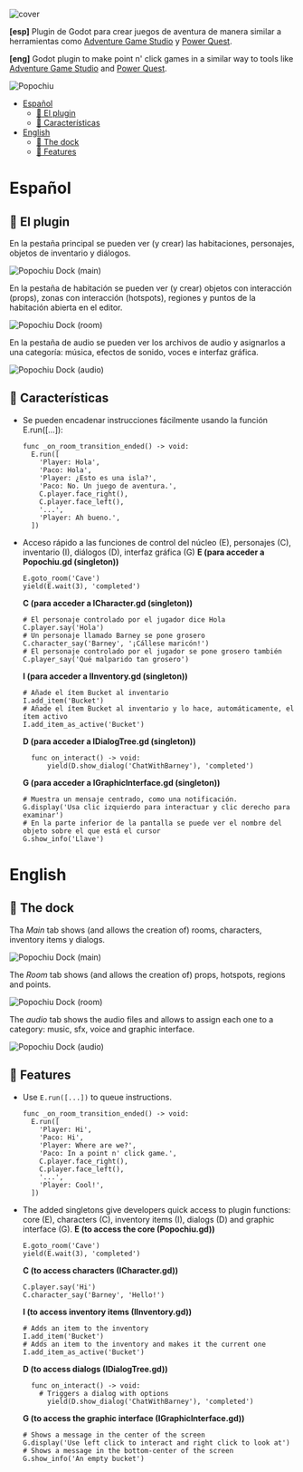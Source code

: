 ![cover](./assets/images/_repo/cover.png "Popochiu")

<!-- no toc -->
**[esp]** Plugin de Godot para crear juegos de aventura de manera similar a herramientas como [Adventure Game Studio](https://www.adventuregamestudio.co.uk/) y [Power Quest](https://powerhoof.itch.io/powerquest).

**[eng]** Godot plugin to make point n' click games in a similar way to tools like [Adventure Game Studio](https://www.adventuregamestudio.co.uk/) and [Power Quest](https://powerhoof.itch.io/powerquest).


![Popochiu](./assets/images/_repo/popochiu_01.gif "Popochiu en acción")


- [Español](#español)
  - [🔌 El plugin](#-el-plugin)
  - [📃 Características](#-características)
- [English](#english)
  - [🔌 The dock](#-the-dock)
  - [📃 Features](#-features)



# Español

## 🔌 El plugin
En la pestaña principal se pueden ver (y crear) las habitaciones, personajes, objetos de inventario y diálogos.

![Popochiu Dock (main)](./assets/images/_repo/popochiu_dock-main.png "Pestaña Main del Dock")

En la pestaña de habitación se pueden ver (y crear) objetos con interacción (props), zonas con interacción (hotspots), regiones y puntos de la habitación abierta en el editor.

![Popochiu Dock (room)](./assets/images/_repo/popochiu_dock-room.png "Pestaña Room del Dock")

En la pestaña de audio se pueden ver los archivos de audio y asignarlos a una categoría: música, efectos de sonido, voces e interfaz gráfica.

![Popochiu Dock (audio)](./assets/images/_repo/popochiu_dock-audio.png "Pestaña Audio del Dock")

## 📃 Características

- Se pueden encadenar instrucciones fácilmente usando la función E.run([...]):
  ```gdscript
  func _on_room_transition_ended() -> void:
    E.run([
      'Player: Hola',
      'Paco: Hola',
      'Player: ¿Esto es una isla?',
      'Paco: No. Un juego de aventura.',
      C.player.face_right(),
      C.player.face_left(),
      '...',
      'Player: Ah bueno.',
    ])
  ```
- Acceso rápido a las funciones de control del núcleo (E), personajes (C), inventario (I), diálogos (D), interfaz gráfica (G)
  **E (para acceder a Popochiu.gd (singleton))**
    ```gdscript
    E.goto_room('Cave')
    yield(E.wait(3), 'completed')
    ```
  **C (para acceder a ICharacter.gd (singleton))**
    ```gdscript
    # El personaje controlado por el jugador dice Hola
    C.player.say('Hola')
    # Un personaje llamado Barney se pone grosero
    C.character_say('Barney', '¡Cállese maricón!')
    # El personaje controlado por el jugador se pone grosero también
    C.player_say('Qué malparido tan grosero')
    ```
  **I (para acceder a IInventory.gd (singleton))**
    ```gdscript
    # Añade el ítem Bucket al inventario
    I.add_item('Bucket')
    # Añade el ítem Bucket al inventario y lo hace, automáticamente, el ítem activo
    I.add_item_as_active('Bucket')
    ```
  **D (para acceder a IDialogTree.gd (singleton))**
    ```gdscript
      func on_interact() -> void:
	      yield(D.show_dialog('ChatWithBarney'), 'completed')
    ```
  **G (para acceder a IGraphicInterface.gd (singleton))**
    ```gdscript
    # Muestra un mensaje centrado, como una notificación.
    G.display('Usa clic izquierdo para interactuar y clic derecho para examinar')
    # En la parte inferior de la pantalla se puede ver el nombre del objeto sobre el que está el cursor
    G.show_info('Llave')
    ```



# English

## 🔌 The dock
Tha *Main* tab shows (and allows the creation of) rooms, characters, inventory items y dialogs.

![Popochiu Dock (main)](./assets/images/_repo/popochiu_dock-main.png "Pestaña Main del Dock")

The *Room* tab shows (and allows the creation of) props, hotspots, regions and points.

![Popochiu Dock (room)](./assets/images/_repo/popochiu_dock-room.png "Pestaña Room del Dock")

The *audio* tab shows the audio files and allows to assign each one to a category: music, sfx, voice and graphic interface.

![Popochiu Dock (audio)](./assets/images/_repo/popochiu_dock-audio.png "Pestaña Audio del Dock")


## 📃 Features

- Use `E.run([...])` to queue instructions.
  ```gdscript
  func _on_room_transition_ended() -> void:
    E.run([
      'Player: Hi',
      'Paco: Hi',
      'Player: Where are we?',
      'Paco: In a point n' click game.',
      C.player.face_right(),
      C.player.face_left(),
      '...',
      'Player: Cool!',
    ])
  ```
- The added singletons give developers quick access to plugin functions: core (E), characters (C), inventory items (I), dialogs (D) and graphic interface (G).
  **E (to access the core (Popochiu.gd))**
    ```gdscript
    E.goto_room('Cave')
    yield(E.wait(3), 'completed')
    ```
  **C (to access characters (ICharacter.gd))**
    ```gdscript
    C.player.say('Hi')
    C.character_say('Barney', 'Hello!')
    ```
  **I (to access inventory items (IInventory.gd))**
    ```gdscript
    # Adds an item to the inventory
    I.add_item('Bucket')
    # Adds an item to the inventory and makes it the current one
    I.add_item_as_active('Bucket')
    ```
  **D (to access dialogs (IDialogTree.gd))**
    ```gdscript
      func on_interact() -> void:
        # Triggers a dialog with options
	      yield(D.show_dialog('ChatWithBarney'), 'completed')
    ```
  **G (to access the graphic interface (IGraphicInterface.gd))**
    ```gdscript
    # Shows a message in the center of the screen
    G.display('Use left click to interact and right click to look at')
    # Shows a message in the bottom-center of the screen
    G.show_info('An empty bucket')
    ```